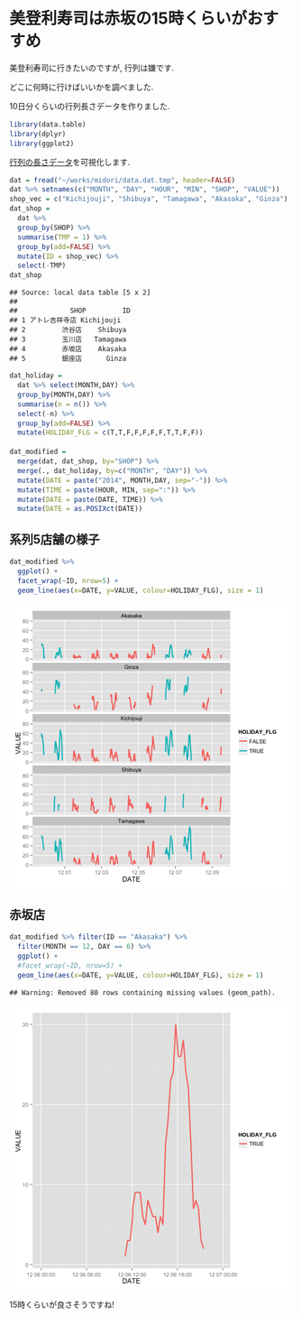 美登利寿司は赤坂の15時くらいがおすすめ 
===

美登利寿司に行きたいのですが, 行列は嫌です. 

どこに何時に行けばいいかを調べました. 

10日分くらいの行列長さデータを作りました. 


```r
library(data.table)
library(dplyr)
library(ggplot2)
```

[行列の長さデータ](https://github.com/gghatano/midori_sushi)を可視化します. 


```r
dat = fread("~/works/midori/data.dat.tmp", header=FALSE)
dat %>% setnames(c("MONTH", "DAY", "HOUR", "MIN", "SHOP", "VALUE"))
shop_vec = c("Kichijouji", "Shibuya", "Tamagawa", "Akasaka", "Ginza")
dat_shop = 
  dat %>% 
  group_by(SHOP) %>% 
  summarise(TMP = 1) %>% 
  group_by(add=FALSE) %>% 
  mutate(ID = shop_vec) %>% 
  select(-TMP)
dat_shop
```

```
## Source: local data table [5 x 2]
## 
##             SHOP         ID
## 1 アトレ吉祥寺店 Kichijouji
## 2         渋谷店    Shibuya
## 3         玉川店   Tamagawa
## 4         赤坂店    Akasaka
## 5         銀座店      Ginza
```

```r
dat_holiday = 
  dat %>% select(MONTH,DAY) %>% 
  group_by(MONTH,DAY) %>%
  summarise(n = n()) %>% 
  select(-n) %>% 
  group_by(add=FALSE) %>% 
  mutate(HOLIDAY_FLG = c(T,T,F,F,F,F,F,T,T,F,F))

dat_modified = 
  merge(dat, dat_shop, by="SHOP") %>% 
  merge(., dat_holiday, by=c("MONTH", "DAY")) %>% 
  mutate(DATE = paste("2014", MONTH,DAY, sep="-")) %>% 
  mutate(TIME = paste(HOUR, MIN, sep=":")) %>% 
  mutate(DATE = paste(DATE, TIME)) %>% 
  mutate(DATE = as.POSIXct(DATE))  
```

## 系列5店舗の様子

```r
dat_modified %>% 
  ggplot() +
  facet_wrap(~ID, nrow=5) +
  geom_line(aes(x=DATE, y=VALUE, colour=HOLIDAY_FLG), size = 1)
```

![plot of chunk unnamed-chunk-3](figure/unnamed-chunk-3-1.png) 

## 赤坂店


```r
dat_modified %>% filter(ID == "Akasaka") %>% 
  filter(MONTH == 12, DAY == 6) %>% 
  ggplot() +
  #facet_wrap(~ID, nrow=5) +
  geom_line(aes(x=DATE, y=VALUE, colour=HOLIDAY_FLG), size = 1)
```

```
## Warning: Removed 80 rows containing missing values (geom_path).
```

![plot of chunk unnamed-chunk-4](figure/unnamed-chunk-4-1.png) 

15時くらいが良さそうですね!




